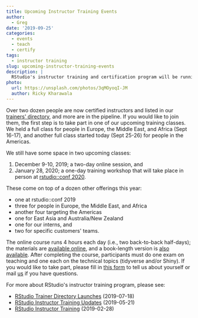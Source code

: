 ```yaml
---
title: Upcoming Instructor Training Events
author:
  - Greg
date: '2019-09-25'
categories:
  - events
  - teach
  - certify
tags:
  - instructor training
slug: upcoming-instructor-training-events
description: |
  RStudio's instructor training and certification program will be running two upcoming online classes in September 2019. We hope you'll consider joining us.
photo:
  url: https://unsplash.com/photos/3qMOyoqI-JM
  author: Ricky Kharawala
---
```


Over two dozen people are now certified instructors and listed in our [trainers' directory](https://rstd.io/trainers),
and more are in the pipeline.
If you would like to join them,
the first step is to take part in one of our upcoming training classes.
We held a full class for people in Europe, the Middle East, and Africa (Sept 16-17),
and another full class started today (Sept 25-26) for people in the Americas. 

We still have some space in two upcoming classes:

1. December 9-10, 2019; a two-day online session, and
1. January 28, 2020; a one-day training workshop that will take place in person at [rstudio::conf 2020][conf].

These come on top of a dozen other offerings this year:

-   one at rstudio::conf 2019
-   three for people in Europe, the Middle East, and Africa
-   another four targeting the Americas
-   one for East Asia and Australia/New Zealand
-   one for our interns, and
-   two for specific customers' teams.

The online course runs 4 hours each day (i.e., two back-to-back half-days);
the materials are [available online][slides],
and a book-length version is [also available][t3].
After completing the course,
participants must do one exam on teaching
and one each on the technical topics (tidyverse and/or Shiny).
If you would like to take part,
please fill in [this form][form] to tell us about yourself
or mail [us](mailto:traininginstructor@rstudio.com) if you have questions.

For more about RStudio's instructor training program, please see:

-   [RStudio Trainer Directory Launches](https://blog.rstudio.com/2019/07/18/rstudio-trainer-directory-launches/) (2019-07-18)
-   [RStudio Instructor Training Updates](https://blog.rstudio.com/2019/05/21/rstudio-instructor-training-updates/) (2019-05-21)
-   [RStudio Instructor Training](https://blog.rstudio.com/2019/02/28/rstudio-instructor-training/) (2019-02-28)

[conf]: https://web.cvent.com/event/36ebe042-0113-44f1-8e36-b9bc5d0733bf/summary
[form]: https://docs.google.com/forms/d/e/1FAIpQLSdnybZ-Zs64QE1h7bk67uRs1UCUi1Tibi3noefyStrTHplSDA/viewform
[slides]: https://drive.google.com/drive/folders/13ohFt3D0EJ5PDbMaWTxnHH-hwA7G0IvY
[t3]: http://teachtogether.tech
